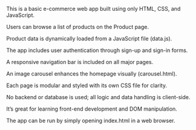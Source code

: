 This is a basic e-commerce web app built using only HTML, CSS, and JavaScript.

Users can browse a list of products on the Product page.

Product data is dynamically loaded from a JavaScript file (data.js).

The app includes user authentication through sign-up and sign-in forms.

A responsive navigation bar is included on all major pages.

An image carousel enhances the homepage visually (carousel.html).

Each page is modular and styled with its own CSS file for clarity.

No backend or database is used; all logic and data handling is client-side.

It’s great for learning front-end development and DOM manipulation.

The app can be run by simply opening index.html in a web browser.
